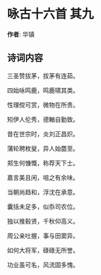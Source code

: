 # 咏古十六首  其九

**作者**: 华镇

## 诗词内容

三圣赞拔茅，拔茅有连茹。

四始咏鸣鹿，鸣鹿啸其类。

性理傥可赏，微物在所贵。

矧伊人伦秀，德輶自勤致。

昔在世宗时，炎刘正昌炽。

蒲轮聘枚叟，异人始麕至。

郑生何慷慨，称荐天下士。

嘉言美且闲，咀之有余味。

当朝尚趋和，浮沈在承意。

囊括未足多，似忝司农位。

独以推毂贤，千秋仰高义。

周公亲吐握，事与田窦异。

如何大将军，碌碌无所誉。

功业虽可名，风流固多愧。

